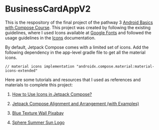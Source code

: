 # BusinessCardAppV2

This is the respository of the final project of the pathway 3 [Android Basics with Compose Course](https://developer.android.com/courses/android-basics-compose/course). This project was created by following the existing guidelines, where I used Icons available at [Google Fonts](https://fonts.google.com/icons) and followed the usage guidelines in the [Icons](https://developer.android.com/reference/kotlin/androidx/compose/material/icons/Icons) documentation.

By default, Jetpack Compose comes with a limited set of icons. Add the following dependency in the app-level gradle file to get all the material icons.

`// material icons
implementation "androidx.compose.material:material-icons-extended"`

Here are some tutorials and resources that I used as references and materials to complete this project:

1. [How to Use Icons in Jetpack Compose?](https://semicolonspace.com/jetpack-compose-icons/)

2. [Jetpack Compose Alignment and Arrangement (with Examples)](https://semicolonspace.com/jetpack-compose-alignment-arrangement/)

3. [Blue Texture Wall Pixabay](https://pixabay.com/illustrations/blue-texture-wall-insecurity-great-1606935/)

4. [Sphere Summer Sun Logo](https://pixabay.com/vectors/logo-logotype-sphere-summer-sun-2150297/)



